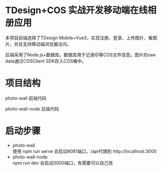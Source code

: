 # TDesign+COS 实战开发移动端在线相册应用
本项目前端选择了TDesign Mobile+Vue3，实现注册、登录、上传图片、看图片，并且支持移动端浏览器访问。

后端采用了Node.js+数据库。数据库用于记录ID等COS文件信息。图片的raw data通过COSClient SDK存入COS桶中。

# 项目结构
photo-wall  前端代码

photo-wall-node 后端代码


# 启动步骤
- photo-wall  
使用 npm run serve 会启动8081端口，/api代理到 http://localhost:3000
- photo-wall-node  
npm run dev 会启动3000端口，有需要可以自己改